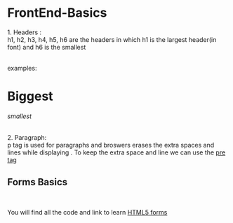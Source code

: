 # FrontEnd-Basics
<body>
<div>
<p> 1. Headers : <br>
   h1, h2, h3, h4, h5, h6 are the headers in which h1 is the largest header(in font) and h6 is the smallest </p>
<br>
examples:
<h1>Biggest</h1>
<h6>smallest</h6>
<div>

<div>
<p> 2. Paragraph: <br> 
   p tag is used for paragraphs and broswers erases the extra spaces and lines while displaying . 
   To keep the extra space and line we can use the <a href='https://www.w3schools.com/html/tryit.asp?filename=tryhtml_pre'>pre tag</a>
</p>
</div>

<h2>Forms Basics</h2><br>
<p>You will find all the code and link to learn <a href='HTML5/Basics.html' >HTML5 forms</a></p>
</body>

